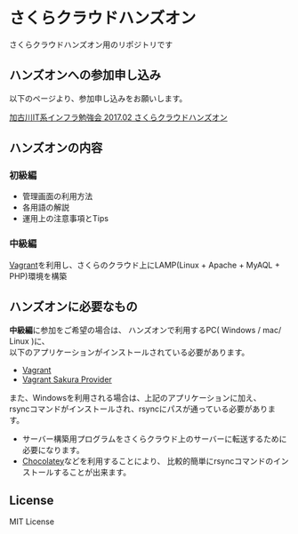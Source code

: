 # さくらクラウドハンズオン
さくらクラウドハンズオン用のリポジトリです

ハンズオンへの参加申し込み
----------------------------------

以下のページより、参加申し込みをお願いします。

[加古川IT系インフラ勉強会 2017.02 さくらクラウドハンズオン](https://histudy.connpass.com/event/47404/)

ハンズオンの内容
----------------------------------

### 初級編

* 管理画面の利用方法
* 各用語の解説
* 運用上の注意事項とTips

### 中級編

[Vagrant](https://www.vagrantup.com/)を利用し、さくらのクラウド上にLAMP(Linux + Apache + MyAQL + PHP)環境を構築

ハンズオンに必要なもの
----------------------------------

**中級編**に参加をご希望の場合は、
ハンズオンで利用するPC( Windows / mac/ Linux )に、  
以下のアプリケーションがインストールされている必要があります。

* [Vagrant](https://www.vagrantup.com/)
* [Vagrant Sakura Provider](https://github.com/tsahara/vagrant-sakura)

また、Windowsを利用される場合は、上記のアプリケーションに加え、  
rsyncコマンドがインストールされ、rsyncにパスが通っている必要があります。

- サーバー構築用プログラムをさくらクラウド上のサーバーに転送するために必要になります。  
- [Chocolatey](https://chocolatey.org/)などを利用することにより、
比較的簡単にrsyncコマンドのインストールすることが出来ます。

License
----------------------------------

MIT License
